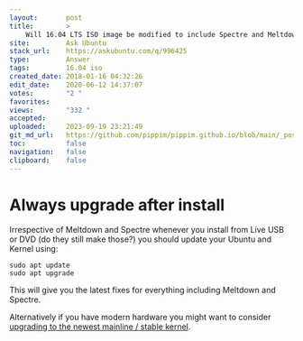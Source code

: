 ```yaml
---
layout:       post
title:        >
    Will 16.04 LTS ISO image be modified to include Spectre and Meltdown fixes?
site:         Ask Ubuntu
stack_url:    https://askubuntu.com/q/996425
type:         Answer
tags:         16.04 iso
created_date: 2018-01-16 04:32:26
edit_date:    2020-06-12 14:37:07
votes:        "2 "
favorites:    
views:        "332 "
accepted:     
uploaded:     2023-09-19 23:21:49
git_md_url:   https://github.com/pippim/pippim.github.io/blob/main/_posts/2018/2018-01-16-Will-16.04-LTS-ISO-image-be-modified-to-include-Spectre-and-Meltdown-fixes_.md
toc:          false
navigation:   false
clipboard:    false
---
```


# Always upgrade after install

Irrespective of Meltdown and Spectre whenever you install from Live USB or DVD (do they still make those?) you should update your Ubuntu and Kernel using:

``` 
sudo apt update
sudo apt upgrade
```

This will give you the latest fixes for everything including Meltdown and Spectre.

Alternatively if you have modern hardware you might want to consider [upgrading to the newest mainline / stable kernel][1].


  [1]: https://askubuntu.com/questions/119080/how-to-update-kernel-to-the-latest-mainline-version-without-any-distro-upgrade
